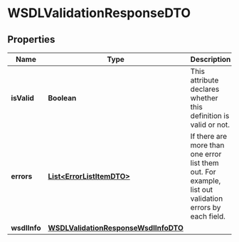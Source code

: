 
# WSDLValidationResponseDTO

## Properties
Name | Type | Description | Notes
------------ | ------------- | ------------- | -------------
**isValid** | **Boolean** | This attribute declares whether this definition is valid or not.  | 
**errors** | [**List&lt;ErrorListItemDTO&gt;**](ErrorListItemDTO.md) | If there are more than one error list them out. For example, list out validation errors by each field.  |  [optional]
**wsdlInfo** | [**WSDLValidationResponseWsdlInfoDTO**](WSDLValidationResponseWsdlInfoDTO.md) |  |  [optional]



